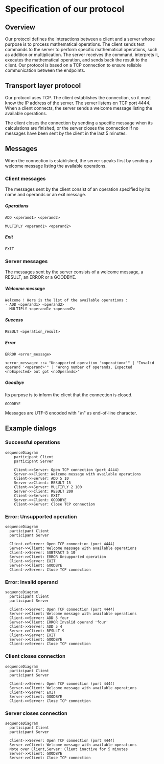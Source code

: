 # Specification of our protocol

## Overview

Our protocol defines the interactions between a client and a server whose purpose is to process mathematical operations. The client sends text commands to the server to perform specific mathematical operations, such as addition or multiplication. The server receives the command, interprets it, executes the mathematical operation, and sends back the result to the client. Our protocol is based on a TCP connection to ensure reliable communication between the endpoints.

## Transport layer protocol

Our protocol uses TCP. The client establishes the connection, so it must know the IP address of the server. The server listens on TCP port 4444. When a client connects, the server sends a welcome message listing the available operations.

The client closes the connection by sending a specific message when its calculations are finished, or the server closes the connection if no messages have been sent by the client in the last 5 minutes.

## Messages

When the connection is established, the server speaks first by sending a welcome message listing the available operations.

### Client messages

The messages sent by the client consist of an operation specified by its name and operands or an exit message. 

##### Operations

```
ADD <operand1> <operand2>
```

```
MULTIPLY <operand1> <operand2>
```

##### Exit

```
EXIT
```

### Server messages

The messages sent by the server consists of a welcome message, a RESULT, an ERROR or a GOODBYE.

##### Welcome message

```
Welcome ! Here is the list of the available operations :
- ADD <operand1> <operand2>
- MULTIPLY <operand1> <operand2>
```

##### Success

```
RESULT <operation_result>
```

##### Error

```
ERROR <error_message>
```

```
<error_message> ::= "Unsupported operation '<operation>'" | "Invalid operand '<operand>'" | "Wrong number of operands. Expected <nbExpected> but got <nbOperands>"
```

##### Goodbye

Its purpose is to inform the client that the connection is closed.

```
GOODBYE
```

Messages are UTF-8 encoded with "\n" as end-of-line character.

## Example dialogs

### Successful operations

```mermaid
sequenceDiagram
    participant Client
    participant Server

    Client->>Server: Open TCP connection (port 4444)
    Server->>Client: Welcome message with available operations
    Client->>Server: ADD 5 10
    Server->>Client: RESULT 15
    Client->>Server: MULTIPLY 2 100
    Server->>Client: RESULT 200
    Client->>Server: EXIT
    Server->>Client: GOODBYE
    Client->>Server: Close TCP connection
```

### Error: Unsupported operation

```mermaid
sequenceDiagram
  participant Client
  participant Server

  Client->>Server: Open TCP connection (port 4444)
  Server->>Client: Welcome message with available operations
  Client->>Server: SUBTRACT 5 10
  Server->>Client: ERROR Unsupported operation
  Client->>Server: EXIT
  Server->>Client: GOODBYE
  Client->>Server: Close TCP connection
```

### Error: Invalid operand

```mermaid
sequenceDiagram
  participant Client
  participant Server

  Client->>Server: Open TCP connection (port 4444)
  Server->>Client: Welcome message with available operations
  Client->>Server: ADD 5 four
  Server->>Client: ERROR Invalid operand 'four'
  Client->>Server: ADD 5 4
  Server->>Client: RESULT 9
  Client->>Server: EXIT
  Server->>Client: GOODBYE
  Client->>Server: Close TCP connection
```

### Client closes connection

```mermaid
sequenceDiagram
  participant Client
  participant Server

  Client->>Server: Open TCP connection (port 4444)
  Server->>Client: Welcome message with available operations
  Client->>Server: EXIT
  Server->>Client: GOODBYE
  Client->>Server: Close TCP connection
```

### Server closes connection

```mermaid
sequenceDiagram
  participant Client
  participant Server

  Client->>Server: Open TCP connection (port 4444)
  Server->>Client: Welcome message with available operations
  Note over Client,Server: Client inactive for 5 minutes
  Server->>Client: GOODBYE
  Server->>Client: Close TCP connection
```
